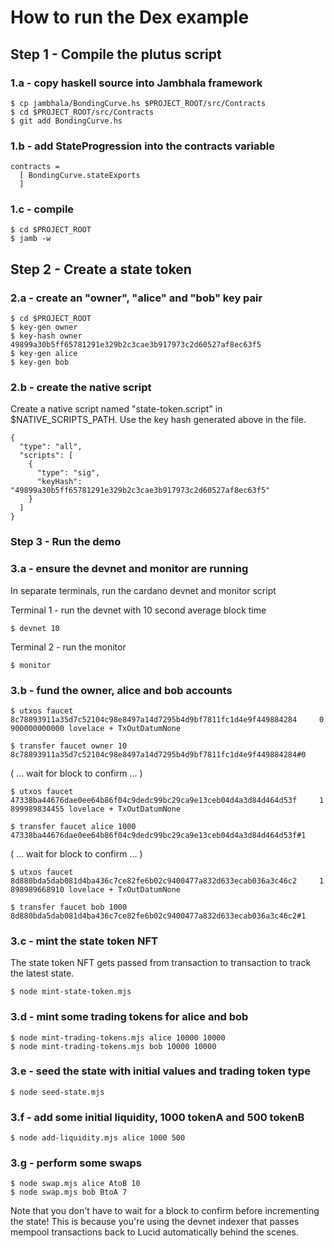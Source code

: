 # How to run the Dex example

## Step 1 - Compile the plutus script

### 1.a - copy haskell source into Jambhala framework

```
$ cp jambhala/BondingCurve.hs $PROJECT_ROOT/src/Contracts
$ cd $PROJECT_ROOT/src/Contracts
$ git add BondingCurve.hs
```

### 1.b - add StateProgression into the contracts variable

```
contracts =
  [ BondingCurve.stateExports
  ]
```

### 1.c - compile

```
$ cd $PROJECT_ROOT
$ jamb -w
```

## Step 2 - Create a state token

### 2.a - create an "owner", "alice" and "bob" key pair

```
$ cd $PROJECT_ROOT
$ key-gen owner
$ key-hash owner
49899a30b5ff65781291e329b2c3cae3b917973c2d60527af8ec63f5
$ key-gen alice
$ key-gen bob
```

### 2.b - create the native script

Create a native script named "state-token.script" in $NATIVE_SCRIPTS_PATH. Use the key hash generated above in the file.

```
{
  "type": "all",
  "scripts": [
    { 
      "type": "sig", 
      "keyHash": "49899a30b5ff65781291e329b2c3cae3b917973c2d60527af8ec63f5"
    }
  ]
}
```

### Step 3 - Run the demo

### 3.a - ensure the devnet and monitor are running

In separate terminals, run the cardano devnet and monitor script

Terminal 1 - run the devnet with 10 second average block time
```
$ devnet 10
```

Terminal 2 - run the monitor
```
$ monitor
```

### 3.b - fund the owner, alice and bob accounts

```
$ utxos faucet
8c78893911a35d7c52104c98e8497a14d7295b4d9bf7811fc1d4e9f449884284     0        900000000000 lovelace + TxOutDatumNone

$ transfer faucet owner 10 8c78893911a35d7c52104c98e8497a14d7295b4d9bf7811fc1d4e9f449884284#0
```

( ... wait for block to confirm ... )

```
$ utxos faucet
47338ba44676dae0ee64b86f04c9dedc99bc29ca9e13ceb04d4a3d84d464d53f     1        899989834455 lovelace + TxOutDatumNone

$ transfer faucet alice 1000 47338ba44676dae0ee64b86f04c9dedc99bc29ca9e13ceb04d4a3d84d464d53f#1
```

( ... wait for block to confirm ... )

```
$ utxos faucet
8d880bda5dab081d4ba436c7ce82fe6b02c9400477a832d633ecab036a3c46c2     1        898989668910 lovelace + TxOutDatumNone

$ transfer faucet bob 1000 8d880bda5dab081d4ba436c7ce82fe6b02c9400477a832d633ecab036a3c46c2#1
```

### 3.c - mint the state token NFT

The state token NFT gets passed from transaction to transaction to track the latest state.

```
$ node mint-state-token.mjs
```

### 3.d - mint some trading tokens for alice and bob

```
$ node mint-trading-tokens.mjs alice 10000 10000
$ node mint-trading-tokens.mjs bob 10000 10000
```

### 3.e - seed the state with initial values and trading token type

```
$ node seed-state.mjs
```

### 3.f - add some initial liquidity, 1000 tokenA and 500 tokenB

```
$ node add-liquidity.mjs alice 1000 500
```

### 3.g - perform some swaps

```
$ node swap.mjs alice AtoB 10
$ node swap.mjs bob BtoA 7
```

Note that you don't have to wait for a block to confirm before incrementing the state! This is because you're using the devnet indexer that passes mempool transactions back to Lucid automatically behind the scenes.




